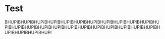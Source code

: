 # Test
BHUPIBHUPIBHUPIBHUPIBHUPIBHUPIBHUPIBHUPIBHUPIBHUPIBHUPIBHUPIBHUPIBHUPIBHUPIBHUPIBHUPIBHUPIBHUPIBHUPIBHUPIBHUPIBHUPIBHUPIBHUPIBHUPIBHUPI
